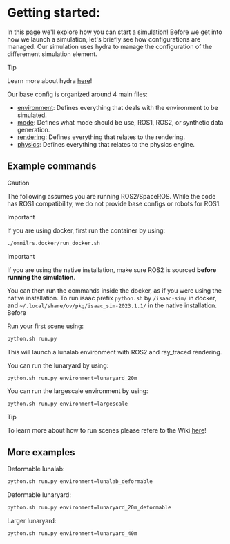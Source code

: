 # Getting started:

In this page we'll explore how you can start a simulation!
Before we get into how we launch a simulation, let's briefly see how configurations are managed.
Our simulation uses hydra to manage the configuration of the differement simulation element.

> [!TIP]
> Learn more about hydra [here](https://hydra.cc/docs/intro/)!

Our base config is organized around 4 main files:
- [environment](../environments/Environments.md): Defines everything that deals with the environment to be simulated.
- [mode](../modes/Modes.md): Defines what mode should be use, ROS1, ROS2, or synthetic data generation.
- [rendering](../rendering/Rendering.md): Defines everything that relates to the rendering.
- [physics](../physics/Physics.md): Defines everything that relates to the physics engine.

## Example commands

> [!CAUTION]
> The following assumes you are running ROS2/SpaceROS. While the code has ROS1 compatibility, we do not provide base configs or robots for ROS1.

> [!IMPORTANT]
>If you are using docker, first run the container by using:
```bash
./omnilrs.docker/run_docker.sh
```

> [!IMPORTANT]
> If you are using the native installation, make sure ROS2 is sourced **before running the simulation**.

You can then run the commands inside the docker, as if you were using the native installation. To run isaac prefix `python.sh` by `/isaac-sim/` in docker, and `~/.local/share/ov/pkg/isaac_sim-2023.1.1/` in the native installation. Before 

Run your first scene using:
```bash
python.sh run.py
```
This will launch a lunalab environment with ROS2 and ray_traced rendering.

You can run the lunaryard by using:
```bash
python.sh run.py environment=lunaryard_20m
```

You can run the largescale environment by using:
```bash
python.sh run.py environment=largescale
```

> [!TIP]
> To learn more about how to run scenes please refere to the Wiki [here](https://github.com/AntoineRichard/OmniLRS/wiki/Configuration)!

## More examples

Deformable lunalab:
```bash
python.sh run.py environment=lunalab_deformable
```

Deformable lunaryard:
```bash
python.sh run.py environment=lunaryard_20m_deformable
```

Larger lunaryard:
```bash
python.sh run.py environment=lunaryard_40m
```

